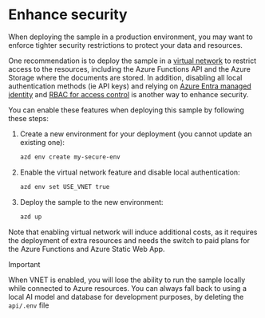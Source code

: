 # Enhance security

When deploying the sample in a production environment, you may want to enforce tighter security restrictions to protect your data and resources.

One recommendation is to deploy the sample in a [virtual network](https://learn.microsoft.com/azure/virtual-network/virtual-networks-overview) to restrict access to the resources, including the Azure Functions API and the Azure Storage where the documents are stored. In addition, disabling all local authentication methods (ie API keys) and relying on [Azure Entra managed identity](https://learn.microsoft.com/entra/identity/managed-identities-azure-resources/overview) and [RBAC for access control](https://learn.microsoft.com/azure/role-based-access-control/overview) is another way to enhance security.

You can enable these features when deploying this sample by following these steps:

1. Create a new environment for your deployment (you cannot update an existing one):
   ```bash
   azd env create my-secure-env
   ```
2. Enable the virtual network feature and disable local authentication:
   ```bash
   azd env set USE_VNET true
   ```
3. Deploy the sample to the new environment:
   ```bash
   azd up
   ```

Note that enabling virtual network will induce additional costs, as it requires the deployment of extra resources and needs the switch to paid plans for the Azure Functions and Azure Static Web App.

> [!IMPORTANT]
> When VNET is enabled, you will lose the ability to run the sample locally while connected to Azure resources.
> You can always fall back to using a local AI model and database for development purposes, by deleting the `api/.env` file
